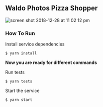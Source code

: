 ## Waldo Photos Pizza Shopper
![screen shot 2018-12-28 at 11 02 12 pm](https://user-images.githubusercontent.com/46229408/50528077-e615d800-0af4-11e9-8f4a-92d6ff065703.png)


### How To Run

Install service dependencies
```
$ yarn install
```

**Now you are ready for different commands**

Run tests
```
$ yarn tests
```

Start the service
```
$ yarn start
```
